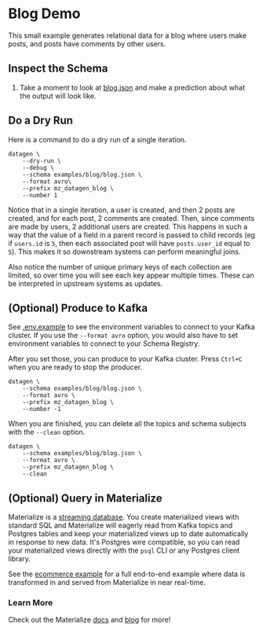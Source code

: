 # Blog Demo

This small example generates relational data for a blog where users make posts, and posts have comments by other users.

## Inspect the Schema

1. Take a moment to look at [blog.json](./blog.json) and make a prediction about what the output will look like.

## Do a Dry Run

Here is a command to do a dry run of a single iteration.

```
datagen \
    --dry-run \
    --debug \
    --schema examples/blog/blog.json \
    --format avro\
    --prefix mz_datagen_blog \
    --number 1
```

Notice that in a single iteration, a user is created, and then 2 posts are created, and for each post, 2 comments are created. Then, since comments are made by users, 2 additional users are created. This happens in such a way that the value of a field in a parent record is passed to child records (eg if `users.id` is `5`, then each associated post will have `posts.user_id` equal to `5`). This makes it so downstream systems can perform meaningful joins.

Also notice the number of unique primary keys of each collection are limited, so over time you will see each key appear multiple times. These can be interpreted in upstream systems as updates.

## (Optional) Produce to Kafka

See [.env.example](../../.env.example) to see the environment variables to connect to your Kafka cluster.
If you use the `--format avro` option, you would also have to set environment variables to connect to your Schema Registry.

After you set those, you can produce to your Kafka cluster. Press `Ctrl+C` when you are ready to stop the producer.

```
datagen \
    --schema examples/blog/blog.json \
    --format avro \
    --prefix mz_datagen_blog \
    --number -1
```

When you are finished, you can delete all the topics and schema subjects with the `--clean` option.

```
datagen \
    --schema examples/blog/blog.json \
    --format avro \
    --prefix mz_datagen_blog \
    --clean
```

## (Optional) Query in Materialize

Materialize is a [streaming database](https://materialize.com/guides/streaming-database/). You create materialized views with standard SQL and Materialize will eagerly read from Kafka topics and Postgres tables and keep your materialized views up to date automatically in response to new data. It's Postgres wire compatible, so you can read your materialized views directly with the `psql` CLI or any Postgres client library.

See the [ecommerce example](../ecommerce/README.md) for a full end-to-end example where data is transformed in and served from Materialize in near real-time.

### Learn More

Check out the Materialize [docs](www.materialize.com/docs) and [blog](www.materialize.com/blog) for more!